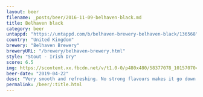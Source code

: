 ```yaml
---
layout: beer
filename: _posts/beer/2016-11-09-belhaven-black.md
title: Belhaven black
category: beer
untappd: "https://untappd.com/b/belhaven-brewery-belhaven-black/136568"
country: "United Kingdom"
brewery: "Belhaven Brewery"
breweryURL: "/brewery/belhaven-brewery.html"
style: "Stout - Irish Dry"
score: 6.5
img: https://scontent.xx.fbcdn.net/v/t1.0-0/p480x480/58377078_10157070441548745_6574181503683526656_o.jpg?_nc_cat=100&_nc_ohc=BMbonGdDWlUAQlqB-Mfan8W0pNi9P-OJHfjJ1Ch3LyAJ9Qq18Il-hRNtQ&_nc_ht=scontent.xx&oh=f0f219ff97c8c565a25e64d74b15ce1a&oe=5E833012
beer-date: "2019-04-22"
desc: "Very smooth and refreshing. No strong flavours makes it go down easy"
permalink: /beer/:title.html
---
```

